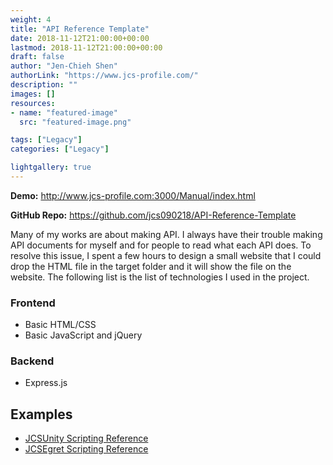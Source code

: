 ```yaml
---
weight: 4
title: "API Reference Template"
date: 2018-11-12T21:00:00+00:00
lastmod: 2018-11-12T21:00:00+00:00
draft: false
author: "Jen-Chieh Shen"
authorLink: "https://www.jcs-profile.com/"
description: ""
images: []
resources:
- name: "featured-image"
  src: "featured-image.png"

tags: ["Legacy"]
categories: ["Legacy"]

lightgallery: true
---
```


**Demo:** http://www.jcs-profile.com:3000/Manual/index.html

**GitHub Repo:** https://github.com/jcs090218/API-Reference-Template
  
Many of my works are about making API. I always have their trouble making 
API documents for myself and for people to read what each API does. To 
resolve this issue, I spent a few hours to design a small website that I 
could drop the HTML file in the target folder and it will show the file on 
the website. The following list is the list of technologies I used in the project.

<!-- more -->

### Frontend

* Basic HTML/CSS
* Basic JavaScript and jQuery

### Backend

* Express.js

## Examples

* [JCSUnity Scripting Reference](http://www.jcs-profile.com:3001/Manual/index.html)
* [JCSEgret Scripting Reference](http://www.jcs-profile.com:3002/Manual/index.html)
